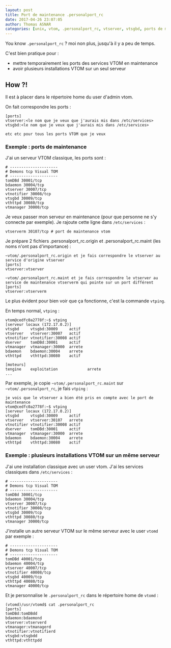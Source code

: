 ```yaml
---
layout: post
title: Port de maintenance .personalport_rc
date: 2017-04-26 23:07:05
author: Thomas ASNAR
categories: [unix, vtom, .personalport_rc, vtserver, vtsgbd, ports de maintenance]
---
```


You know `.personalport_rc` ? moi non plus, jusqu'à il y a peu de temps.

C'est bien pratique pour :
 * mettre temporairement les ports des services VTOM en maintenance
 * avoir plusieurs installations VTOM sur un seul serveur
 
## How ?!

Il est à placer dans le répertoire home du user d'admin vtom.

On fait correspondre les ports :

```
[ports]
vtserver:<le nom que je veux que j'aurais mis dans /etc/services>
vtsgbd:<le nom que je veux que j'aurais mis dans /etc/services>

etc etc pour tous les ports VTOM que je veux
```

### Exemple : ports de maintenance

J'ai un serveur VTOM classique, les ports sont :

```
# ---------------------
# Demons tcp Visual TOM
# ---------------------
tomDBd 30001/tcp
bdaemon 30004/tcp
vtserver 30007/tcp
vtnotifier 30008/tcp
vtsgbd 30009/tcp
vthttpd 30080/tcp
vtmanager 30000/tcp
```

Je veux passer mon serveur en maintenance (pour que personne ne s'y connecte par exemple). Je rajoute cette ligne dans `/etc/services` :

```
vtserverm 30107/tcp # port de maintenance vtom
```

Je prépare 2 fichiers .personalport_rc.origin et .personalport_rc.maint (les noms n'ont pas d'importance) :

```
~vtom/.personalport_rc.origin et je fais correspondre le vtserver au service d'origine vtserver
[ports]
vtserver:vtserver
```

```
~vtom/.personalport_rc.maint et je fais correspondre le vtserver au service de maintenance vtserverm qui pointe sur un port différent
[ports]
vtserver:vtserverm
```

Le plus évident pour bien voir que ça fonctionne, c'est la commande `vtping`.

En temps normal, `vtping` :

```
vtom@cedfc0a2778f:~$ vtping
[serveur locaux (172.17.0.2)]
vtsgbd     vtsgbd:30009     actif
vtserver   vtserver:30007   actif
vtnotifier vtnotifier:30008 actif
dserver    tomDBd:30001     actif
vtmanager  vtmanager:30000  arrete
bdaemon    bdaemon:30004    arrete
vthttpd    vthttpd:30080    actif

[moteurs]
tengine    exploitation             arrete
...
```

Par exemple, je copie `~vtom/.personalport_rc.maint` sur `~vtom/.personalport_rc`, je fais `vtping` :

```
je vois que le vtserver a bien été pris en compte avec le port de maintenance
vtom@cedfc0a2778f:~$ vtping
[serveur locaux (172.17.0.2)]
vtsgbd     vtsgbd:30009     actif
vtserver   vtserver:30107   arrete
vtnotifier vtnotifier:30008 actif
dserver    tomDBd:30001     actif
vtmanager  vtmanager:30000  arrete
bdaemon    bdaemon:30004    arrete
vthttpd    vthttpd:30080    actif
```

### Exemple : plusieurs installations VTOM sur un même serveur

J'ai une installation classique avec un user vtom. J'ai les services classiques dans `/etc/services` :

```
# ---------------------
# Demons tcp Visual TOM
# ---------------------
tomDBd 30001/tcp
bdaemon 30004/tcp
vtserver 30007/tcp
vtnotifier 30008/tcp
vtsgbd 30009/tcp
vthttpd 30080/tcp
vtmanager 30000/tcp
```

J'installe un autre serveur VTOM sur le même serveur avec le user `vtomd` par exemple : 
```
# ---------------------
# Demons tcp Visual TOM
# ---------------------
tomDBd 40001/tcp
bdaemon 40004/tcp
vtserver 40007/tcp
vtnotifier 40008/tcp
vtsgbd 40009/tcp
vthttpd 40080/tcp
vtmanager 40000/tcp
```


Et je personnalise le `.personalport_rc` dans le répertoire home de `vtomd` :

```
(vtomd)/usr/vtomd$ cat .personalport_rc
[ports]
tomDBd:tomDBdd
bdaemon:bdaemond
vtserver:vtserverd
vtmanager:vtmanagerd
vtnotifier:vtnotifierd
vtsgbd:vtsgbdd
vthttpd:vthttpdd
```

